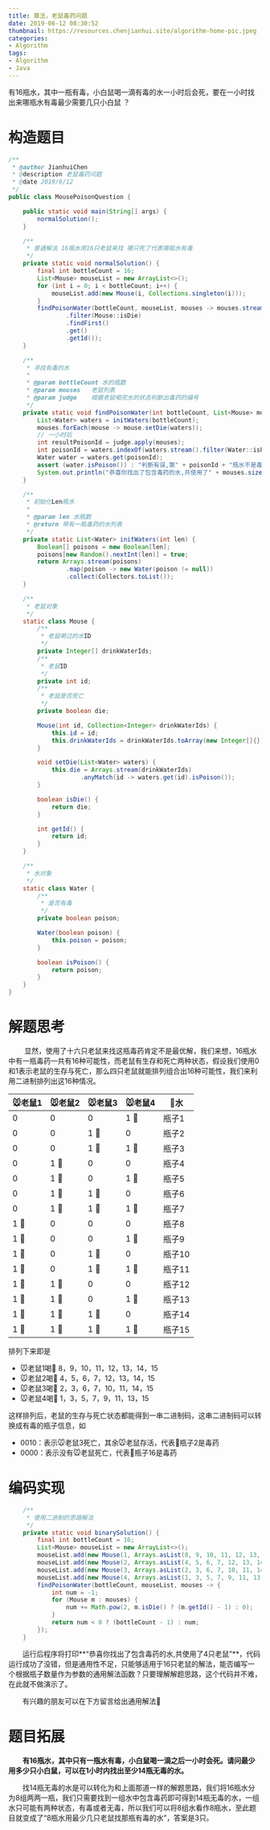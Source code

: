 ```yaml
---
title: 算法，老鼠毒药问题
date: 2019-06-12 08:30:52
thumbnail: https://resources.chenjianhui.site/algorithm-home-pic.jpeg
categories: 
- Algorithm
tags: 
- Algorithm
- Java
---
```


有16瓶水，其中一瓶有毒，小白鼠喝一滴有毒的水一小时后会死，要在一小时找出来哪瓶水有毒最少需要几只小白鼠 ？

<!-- more -->

# 构造题目

```java
/**
 * @author JianhuiChen
 * @description 老鼠毒药问题
 * @date 2019/6/12
 */
public class MousePoisonQuestion {

    public static void main(String[] args) {
        normalSolution();
    }

    /**
     * 普通解法 16瓶水用16只老鼠来找 哪只死了代表哪瓶水有毒
     */
    private static void normalSolution() {
        final int bottleCount = 16;
        List<Mouse> mouseList = new ArrayList<>();
        for (int i = 0; i < bottleCount; i++) {
            mouseList.add(new Mouse(i, Collections.singleton(i)));
        }
        findPoisonWater(bottleCount, mouseList, mouses -> mouses.stream()
                .filter(Mouse::isDie)
                .findFirst()
                .get()
                .getId());
    }

    /**
     * 寻找有毒的水
     *
     * @param bottleCount 水的瓶数
     * @param mouses   老鼠列表
     * @param judge    根据老鼠喝完水的状态判断出毒药的编号
     */
    private static void findPoisonWater(int bottleCount, List<Mouse> mouses, Function<List<Mouse>, Integer> judge) {
        List<Water> waters = initWaters(bottleCount);
        mouses.forEach(mouse -> mouse.setDie(waters));
        // 一小时后
        int resultPoisonId = judge.apply(mouses);
        int poisonId = waters.indexOf(waters.stream().filter(Water::isPoison).findFirst().get());
        Water water = waters.get(poisonId);
        assert (water.isPoison()) : "判断有误,第" + poisonId + "瓶水不是毒药,正确答案是第" + resultPoisonId + "瓶";
        System.out.println("恭喜你找出了包含毒药的水,共使用了" + mouses.size() + "只老鼠");
    }

    /**
     * 初始化Len瓶水
     *
     * @param len 水瓶数
     * @return 带有一瓶毒药的水列表
     */
    private static List<Water> initWaters(int len) {
        Boolean[] poisons = new Boolean[len];
        poisons[new Random().nextInt(len)] = true;
        return Arrays.stream(poisons)
                .map(poison -> new Water(poison != null))
                .collect(Collectors.toList());
    }

    /**
     * 老鼠对象
     */
    static class Mouse {
        /**
         * 老鼠喝过的水ID
         */
        private Integer[] drinkWaterIds;
        /**
         * 老鼠ID
         */
        private int id;
        /**
         * 老鼠是否死亡
         */
        private boolean die;

        Mouse(int id, Collection<Integer> drinkWaterIds) {
            this.id = id;
            this.drinkWaterIds = drinkWaterIds.toArray(new Integer[]{});
        }

        void setDie(List<Water> waters) {
            this.die = Arrays.stream(drinkWaterIds)
                    .anyMatch(id -> waters.get(id).isPoison());
        }

        boolean isDie() {
            return die;
        }

        int getId() {
            return id;
        }
    }

    /**
     * 水对象
     */
    static class Water {
        /**
         * 是否有毒
         */
        private boolean poison;

        Water(boolean poison) {
            this.poison = poison;
        }

        boolean isPoison() {
            return poison;
        }
    }
}
```
# 解题思考

&emsp;&emsp; 显然，使用了十六只老鼠来找这瓶毒药肯定不是最优解，我们来想，16瓶水中有一瓶毒药一共有16种可能性，而老鼠有生存和死亡两种状态，假设我们使用0和1表示老鼠的生存与死亡，那么四只老鼠就能排列组合出16种可能性，我们来利用二进制排列出这16种情况。

| :mouse:老鼠1 | :mouse:老鼠2 | :mouse:老鼠3 | :mouse:老鼠4 | :beer:水 |
| ------------ | ------------ | ------------ | ------------ | -------- |
| 0            | 0            | 0            | 1 :beer:     | 瓶子1    |
| 0            | 0            | 1 :beer:     | 0            | 瓶子2    |
| 0            | 0            | 1 :beer:     | 1 :beer:     | 瓶子3    |
| 0            | 1 :beer:     | 0            | 0            | 瓶子4    |
| 0            | 1 :beer:     | 0            | 1 :beer:     | 瓶子5    |
| 0            | 1 :beer:     | 1 :beer:     | 0            | 瓶子6    |
| 0            | 1 :beer:     | 1 :beer:     | 1 :beer:     | 瓶子7    |
| 1 :beer:     | 0            | 0            | 0            | 瓶子8    |
| 1 :beer:     | 0            | 0            | 1 :beer:     | 瓶子9    |
| 1 :beer:     | 0            | 1 :beer:     | 0            | 瓶子10   |
| 1 :beer:     | 0            | 1 :beer:     | 1 :beer:     | 瓶子11   |
| 1 :beer:     | 1 :beer:     | 0            | 0            | 瓶子12   |
| 1 :beer:     | 1 :beer:      | 0            | 1 :beer:     | 瓶子13   |
| 1 :beer:     | 1 :beer:     | 1 :beer:     | 0            | 瓶子14   |
| 1 :beer:     | 1 :beer:     | 1 :beer:     | 1 :beer:     | 瓶子15   |

排列下来即是

* :mouse:老鼠1喝:beer: 8，9，10，11，12，13，14，15
* :mouse:老鼠2喝:beer: 4，5，6，7，12，13，14，15
* :mouse:老鼠3喝:beer: 2，3，6，7，10，11，14，15
* :mouse:老鼠4喝:beer: 1，3，5，7，9，11，13，15

这样排列后，老鼠的生存与死亡状态都能得到一串二进制码，这串二进制码可以转换成有毒的瓶子信息，如

* 0010：表示:mouse:老鼠3死亡，其余:mouse:老鼠存活，代表:beer:瓶子2是毒药
* 0000：表示没有:mouse:老鼠死亡，代表:beer:瓶子16是毒药

# 编码实现

```java
    /**
     * 使用二进制的思路解法
     */
    private static void binarySolution() {
        final int bottleCount = 16;
        List<Mouse> mouseList = new ArrayList<>();
        mouseList.add(new Mouse(1, Arrays.asList(8, 9, 10, 11, 12, 13, 14, 15)));
        mouseList.add(new Mouse(2, Arrays.asList(4, 5, 6, 7, 12, 13, 14, 15)));
        mouseList.add(new Mouse(3, Arrays.asList(2, 3, 6, 7, 10, 11, 14, 15)));
        mouseList.add(new Mouse(4, Arrays.asList(1, 3, 5, 7, 9, 11, 13, 15)));
        findPoisonWater(bottleCount, mouseList, mouses -> {
            int num = -1;
            for (Mouse m : mouses) {
                num += Math.pow(2, m.isDie() ? (m.getId() - 1) : 0);
            }
            return num < 0 ? (bottleCount - 1) : num;
        });
    }
```
&emsp;&emsp;运行后程序将打印**“恭喜你找出了包含毒药的水,共使用了4只老鼠”**，代码运行成功了没错，但是通用性不足，只能够适用于16只老鼠的解法，能否编写一个根据瓶子数量作为参数的通用解法函数？只要理解解题思路，这个代码并不难，在此就不做演示了。

&emsp;&emsp;有兴趣的朋友可以在下方留言给出通用解法:dog:

# 题目拓展

&emsp;&emsp;**有16瓶水，其中只有一瓶水有毒，小白鼠喝一滴之后一小时会死。请问最少用多少只小白鼠，可以在1小时内找出至少14瓶无毒的水。**

&emsp;&emsp;找14瓶无毒的水是可以转化为和上面那道一样的解题思路，我们将16瓶水分为8组两两一瓶，我们只需要找到一组水中包含毒药即可得到14瓶无毒的水，一组水只可能有两种状态，有毒或者无毒，所以我们可以将8组水看作8瓶水，至此题目就变成了“8瓶水用最少几只老鼠找那瓶有毒的水”，答案是3只。